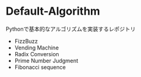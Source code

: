# Default-Algorithm
Pythonで基本的なアルゴリズムを実装するレポジトリ

- FizzBuzz
- Vending Machine
- Radix Conversion
- Prime Number Judgment
- Fibonacci sequence